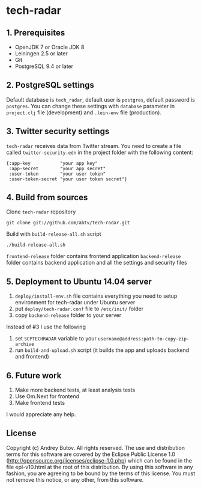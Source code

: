 # tech-radar

## 1. Prerequisites
* OpenJDK 7 or Oracle JDK 8
* Leiningen 2.5 or later
* Git
* PostgreSQL 9.4 or later

## 2. PostgreSQL settings

Default database is `tech_radar`, default user is `postgres`, default password is `postgres`. 
You can change these settings with `database` parameter in `project.clj` file (development) and `.lein-env` file (production).

## 3. Twitter security settings

`tech-radar` receives data from Twitter stream. You need to create a file called `twitter-security.edn` 
in the project folder with the following content:

```
{:app-key           "your app key"
 :app-secret        "your app secret"
 :user-token        "your user token"
 :user-token-secret "your user token secret"}
```

## 4. Build from sources

Clone `tech-radar` repository

```
git clone git://github.com/abtv/tech-radar.git
```

Build with `build-release-all.sh` script 

```
./build-release-all.sh
```

`frontend-release` folder contains frontend application
`backend-release` folder contains backend application and all the settings and security files

## 5. Deployment to Ubuntu 14.04 server

1. `deploy/install-env.sh` file contains everything you need to setup environment for tech-radar under Ubuntu server
2. put `deploy/tech-radar.conf` file to `/etc/init/` folder
3. copy `backend-release` folder to your server

Instead of #3 I use the following
1. set `SCPTECHRADAR` variable to your `username@address:path-to-copy-zip-archive`
2. run `build-and-upload.sh` script (it builds the app and uploads backend and frontend)

## 6. Future work

1. Make more backend tests, at least analysis tests
2. Use Om.Next for frontend
3. Make frontend tests

I would appreciate any help.

## License

Copyright (c) Andrey Butov. All rights reserved. The use and
distribution terms for this software are covered by the Eclipse
Public License 1.0 (http://opensource.org/licenses/eclipse-1.0.php)
which can be found in the file epl-v10.html at the root of this
distribution. By using this software in any fashion, you are
agreeing to be bound by the terms of this license. You must
not remove this notice, or any other, from this software.
